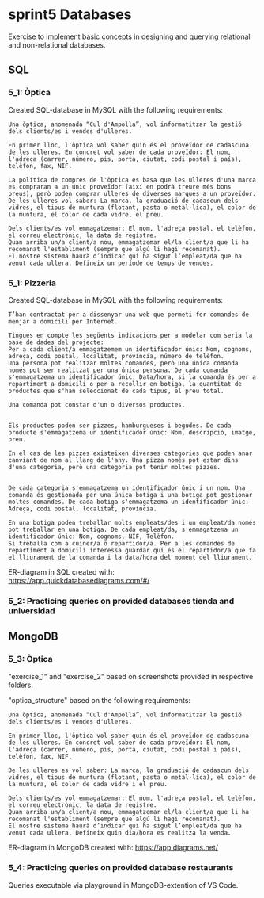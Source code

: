 # sprint5 Databases

Exercise to implement basic concepts in designing and querying relational and non-relational databases.

## SQL

### 5_1: Òptica

Created SQL-database in MySQL with the following requirements:

    Una òptica, anomenada “Cul d'Ampolla”, vol informatitzar la gestió dels clients/es i vendes d'ulleres.

    En primer lloc, l'òptica vol saber quin és el proveïdor de cadascuna de les ulleres. En concret vol saber de cada proveïdor: El nom, l'adreça (carrer, número, pis, porta, ciutat, codi postal i país), telèfon, fax, NIF.

    La política de compres de l'òptica es basa que les ulleres d'una marca es compraran a un únic proveïdor (així en podrà treure més bons preus), però poden comprar ulleres de diverses marques a un proveïdor. De les ulleres vol saber: La marca, la graduació de cadascun dels vidres, el tipus de muntura (flotant, pasta o metàl·lica), el color de la muntura, el color de cada vidre, el preu.

    Dels clients/es vol emmagatzemar: El nom, l'adreça postal, el telèfon, el correu electrònic, la data de registre.
    Quan arriba un/a client/a nou, emmagatzemar el/la client/a que li ha recomanat l'establiment (sempre que algú li hagi recomanat).
    El nostre sistema haurà d’indicar qui ha sigut l’empleat/da que ha venut cada ullera. Defineix un període de temps de vendes.

### 5_1: Pizzeria

Created SQL-database in MySQL with the following requirements:

    T’han contractat per a dissenyar una web que permeti fer comandes de menjar a domicili per Internet.

    Tingues en compte les següents indicacions per a modelar com seria la base de dades del projecte:
    Per a cada client/a emmagatzemem un identificador únic: Nom, cognoms, adreça, codi postal, localitat, província, número de telèfon.
    Una persona pot realitzar moltes comandes, però una única comanda només pot ser realitzat per una única persona. De cada comanda s'emmagatzema un identificador únic: Data/hora, si la comanda és per a repartiment a domicili o per a recollir en botiga, la quantitat de productes que s'han seleccionat de cada tipus, el preu total.

    Una comanda pot constar d'un o diversos productes.


    Els productes poden ser pizzes, hamburgueses i begudes. De cada producte s'emmagatzema un identificador únic: Nom, descripció, imatge, preu.

    En el cas de les pizzes existeixen diverses categories que poden anar canviant de nom al llarg de l'any. Una pizza només pot estar dins d'una categoria, però una categoria pot tenir moltes pizzes.


    De cada categoria s'emmagatzema un identificador únic i un nom. Una comanda és gestionada per una única botiga i una botiga pot gestionar moltes comandes. De cada botiga s'emmagatzema un identificador únic: Adreça, codi postal, localitat, província.

    En una botiga poden treballar molts empleats/des i un empleat/da només pot treballar en una botiga. De cada empleat/da, s'emmagatzema un identificador únic: Nom, cognoms, NIF, Telèfon.
    Si treballa com a cuiner/a o repartidor/a. Per a les comandes de repartiment a domicili interessa guardar qui és el repartidor/a que fa el lliurament de la comanda i la data/hora del moment del lliurament.

ER-diagram in SQL created with: https://app.quickdatabasediagrams.com/#/

### 5_2: Practicing queries on provided databases tienda and universidad

## MongoDB

### 5_3: Òptica

"exercise_1" and "exercise_2" based on screenshots provided in respective folders.

"optica_structure" based on the following requirements:

    Una òptica, anomenada “Cul d'Ampolla”, vol informatitzar la gestió dels clients/es i vendes d'ulleres.

    En primer lloc, l'òptica vol saber quin és el proveïdor de cadascuna de les ulleres. En concret vol saber de cada proveïdor: El nom, l'adreça (carrer, número, pis, porta, ciutat, codi postal i país), telèfon, fax, NIF.

    De les ulleres es vol saber: La marca, la graduació de cadascun dels vidres, el tipus de muntura (flotant, pasta o metàl·lica), el color de la muntura, el color de cada vidre i el preu.

    Dels clients/es vol emmagatzemar: El nom, l'adreça postal, el telèfon, el correu electrònic, la data de registre.
    Quan arriba un/a client/a nou, emmagatzemar el/la client/a que li ha recomanat l'establiment (sempre que algú li hagi recomanat).
    El nostre sistema haurà d’indicar qui ha sigut l’empleat/da que ha venut cada ullera. Defineix quin dia/hora es realitza la venda.

ER-diagram in MongoDB created with: https://app.diagrams.net/

### 5_4: Practicing queries on provided database restaurants

Queries executable via playground in MongoDB-extention of VS Code.
